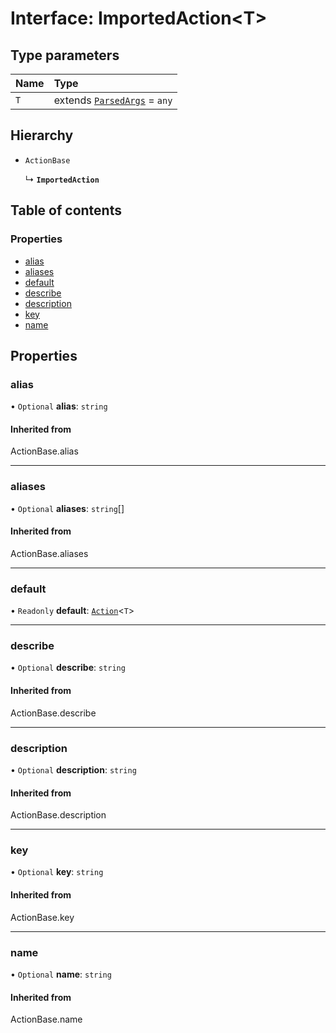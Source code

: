 # Interface: ImportedAction<T\>

## Type parameters

| Name | Type |
| :------ | :------ |
| `T` | extends [`ParsedArgs`](ParsedArgs.md) = `any` |

## Hierarchy

- `ActionBase`

  ↳ **`ImportedAction`**

## Table of contents

### Properties

- [alias](ImportedAction.md#alias)
- [aliases](ImportedAction.md#aliases)
- [default](ImportedAction.md#default)
- [describe](ImportedAction.md#describe)
- [description](ImportedAction.md#description)
- [key](ImportedAction.md#key)
- [name](ImportedAction.md#name)

## Properties

### alias

• `Optional` **alias**: `string`

#### Inherited from

ActionBase.alias

___

### aliases

• `Optional` **aliases**: `string`[]

#### Inherited from

ActionBase.aliases

___

### default

• `Readonly` **default**: [`Action`](Action.md)<`T`\>

___

### describe

• `Optional` **describe**: `string`

#### Inherited from

ActionBase.describe

___

### description

• `Optional` **description**: `string`

#### Inherited from

ActionBase.description

___

### key

• `Optional` **key**: `string`

#### Inherited from

ActionBase.key

___

### name

• `Optional` **name**: `string`

#### Inherited from

ActionBase.name
